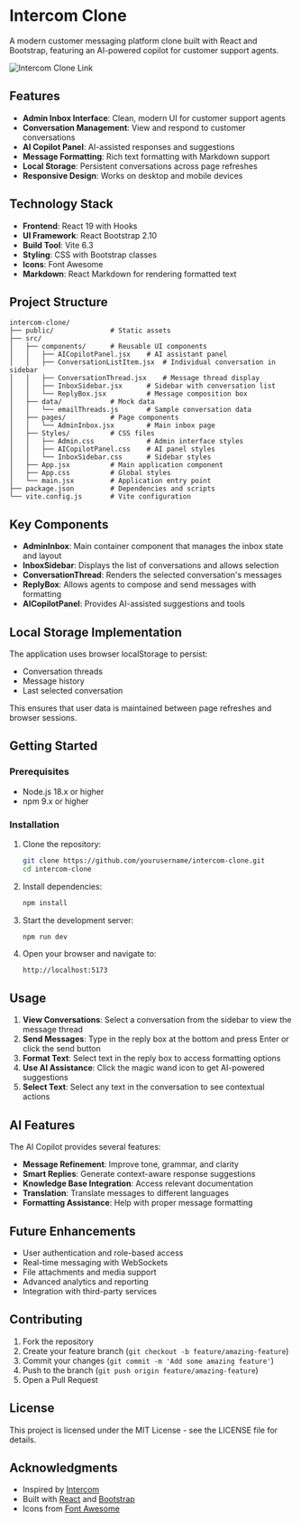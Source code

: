# Intercom Clone

A modern customer messaging platform clone built with React and Bootstrap, featuring an AI-powered copilot for customer support agents.

![Intercom Clone Link](https://intercom-clone-one.vercel.app/)

## Features

- **Admin Inbox Interface**: Clean, modern UI for customer support agents
- **Conversation Management**: View and respond to customer conversations
- **AI Copilot Panel**: AI-assisted responses and suggestions
- **Message Formatting**: Rich text formatting with Markdown support
- **Local Storage**: Persistent conversations across page refreshes
- **Responsive Design**: Works on desktop and mobile devices

## Technology Stack

- **Frontend**: React 19 with Hooks
- **UI Framework**: React Bootstrap 2.10
- **Build Tool**: Vite 6.3
- **Styling**: CSS with Bootstrap classes
- **Icons**: Font Awesome
- **Markdown**: React Markdown for rendering formatted text

## Project Structure

```
intercom-clone/
├── public/              # Static assets
├── src/
│   ├── components/      # Reusable UI components
│   │   ├── AICopilotPanel.jsx    # AI assistant panel
│   │   ├── ConversationListItem.jsx  # Individual conversation in sidebar
│   │   ├── ConversationThread.jsx    # Message thread display
│   │   ├── InboxSidebar.jsx      # Sidebar with conversation list
│   │   └── ReplyBox.jsx          # Message composition box
│   ├── data/            # Mock data
│   │   └── emailThreads.js       # Sample conversation data
│   ├── pages/           # Page components
│   │   └── AdminInbox.jsx        # Main inbox page
│   ├── Styles/          # CSS files
│   │   ├── Admin.css             # Admin interface styles
│   │   ├── AICopilotPanel.css    # AI panel styles
│   │   └── InboxSidebar.css      # Sidebar styles
│   ├── App.jsx          # Main application component
│   ├── App.css          # Global styles
│   └── main.jsx         # Application entry point
├── package.json         # Dependencies and scripts
└── vite.config.js       # Vite configuration
```

## Key Components

- **AdminInbox**: Main container component that manages the inbox state and layout
- **InboxSidebar**: Displays the list of conversations and allows selection
- **ConversationThread**: Renders the selected conversation's messages
- **ReplyBox**: Allows agents to compose and send messages with formatting
- **AICopilotPanel**: Provides AI-assisted suggestions and tools

## Local Storage Implementation

The application uses browser localStorage to persist:

- Conversation threads
- Message history
- Last selected conversation

This ensures that user data is maintained between page refreshes and browser sessions.

## Getting Started

### Prerequisites

- Node.js 18.x or higher
- npm 9.x or higher

### Installation

1. Clone the repository:
   ```bash
   git clone https://github.com/yourusername/intercom-clone.git
   cd intercom-clone
   ```

2. Install dependencies:
   ```bash
   npm install
   ```

3. Start the development server:
   ```bash
   npm run dev
   ```

4. Open your browser and navigate to:
   ```
   http://localhost:5173
   ```

## Usage

1. **View Conversations**: Select a conversation from the sidebar to view the message thread
2. **Send Messages**: Type in the reply box at the bottom and press Enter or click the send button
3. **Format Text**: Select text in the reply box to access formatting options
4. **Use AI Assistance**: Click the magic wand icon to get AI-powered suggestions
5. **Select Text**: Select any text in the conversation to see contextual actions

## AI Features

The AI Copilot provides several features:

- **Message Refinement**: Improve tone, grammar, and clarity
- **Smart Replies**: Generate context-aware response suggestions
- **Knowledge Base Integration**: Access relevant documentation
- **Translation**: Translate messages to different languages
- **Formatting Assistance**: Help with proper message formatting

## Future Enhancements

- User authentication and role-based access
- Real-time messaging with WebSockets
- File attachments and media support
- Advanced analytics and reporting
- Integration with third-party services

## Contributing

1. Fork the repository
2. Create your feature branch (`git checkout -b feature/amazing-feature`)
3. Commit your changes (`git commit -m 'Add some amazing feature'`)
4. Push to the branch (`git push origin feature/amazing-feature`)
5. Open a Pull Request

## License

This project is licensed under the MIT License - see the LICENSE file for details.

## Acknowledgments

- Inspired by [Intercom](https://www.intercom.com/)
- Built with [React](https://react.dev/) and [Bootstrap](https://getbootstrap.com/)
- Icons from [Font Awesome](https://fontawesome.com/)
